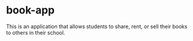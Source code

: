 # book-app

This is an application that allows students to share, rent, or sell their books to others in their school.

